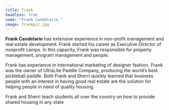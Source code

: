 ```yaml
---
title: Frank
headless: true
name: "Frank Candalario "
image: frankpic.jpg
---
```

**Frank Candelario** has extensive experience in non-profit management and real estate development. Frank started his career as Executive Director of nonprofit camps. In this capacity, Frank was responsible for property management, program management and people.

Frank has experience in international marketing of designer fashion. Frank was the owner of UltraLite Paddle Company, producing the world’s best pickleball paddle. Both Frank and Sherri quickly learned that business people with an interest in having good real estate are the solution for helping people in need of quality housing.

Frank and Sherri teach students all over the country on how to provide shared housing in any state